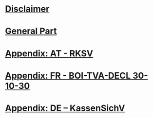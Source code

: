 ﻿# [Disclaimer](disclaimer/disclaimer.md)
# [General Part](general/general.md)
# [Appendix: AT - RKSV](appendix-at-rksv/appendix-at-rksv.md)
# [Appendix: FR - BOI-TVA-DECL 30-10-30](appendix-fr-boi-tva-decl-30-10-30/appendix-fr-boi-tva-decl-30-10-30.md)
# [Appendix: DE – KassenSichV](appendix-de-kassensichv/appendix-de-kassensichv.md)